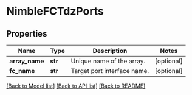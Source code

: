 # NimbleFCTdzPorts

## Properties
Name | Type | Description | Notes
------------ | ------------- | ------------- | -------------
**array_name** | **str** | Unique name of the array. | [optional] 
**fc_name** | **str** | Target port interface name. | [optional] 

[[Back to Model list]](../README.md#documentation-for-models) [[Back to API list]](../README.md#documentation-for-api-endpoints) [[Back to README]](../README.md)


